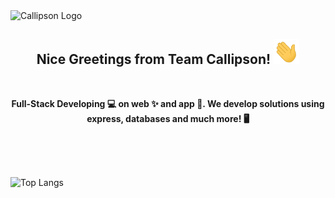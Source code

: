 <img src="https://cdn.shopify.com/s/files/1/0655/5087/6900/files/B70C6418-4EC0-44C0-8485-F22BBEC44718.png?v=1690015274" alt="Callipson Logo" border="0"  />


<h2 align="center"> Nice Greetings from Team Callipson! <img src="./wave.gif" height="40px"> </h2> 
<br/>
<p align="center" ><strong>Full-Stack Developing 💻 on web ✨ and app 📲. We develop solutions using express, databases and much more! 🖥️</strong></p>

<br/>
<br/>
<br/>

![Top Langs](https://github-readme-stats.vercel.app/api/top-langs/?username=calipsow&layout=compact)

